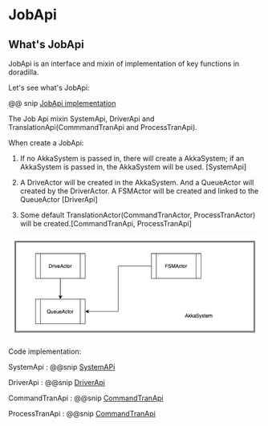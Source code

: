 # JobApi

## What's JobApi

JobApi is an interface and mixin of implementation of key functions in doradilla.

Let's see what's JobApi:

@@ snip [JobApi implementation](/doradilla-core/src/main/scala/doracore/api/JobApi.scala)

The Job Api mixin SystemApi, DriverApi and TranslationApi(CommmandTranApi and ProcessTranApi).

When create a JobApi:

1. If no AkkaSystem is passed in, there will create a AkkaSystem; if an AkkaSystem is passed in, the 
AkkaSystem will be used. [SystemApi]

2. A DriveActor will be created in the AkkaSystem. And a QueueActor will created by the DriverActor. 
A FSMActor will be created and linked to the QueueActor [DriverApi]

3. Some default TranslationActor(CommandTranActor, ProcessTranActor) will be created.[CommandTranApi, ProcessTranApi]

![Job Api](pic/jobapi.png)

Code implementation: 

SystemApi
: @@snip [SystemAPi](/doradilla-core/src/main/scala/doracore/api/SystemApi.scala)

DriverApi
: @@snip [DriverApi](/doradilla-core/src/main/scala/doracore/api/DriverApi.scala)

CommandTranApi
: @@snip [CommandTranApi](/doradilla-core/src/main/scala/doracore/api/CommandTranApi.scala)

ProcessTranApi
: @@snip [CommandTranApi](/doradilla-core/src/main/scala/doracore/api/ProcessTranApi.scala)



